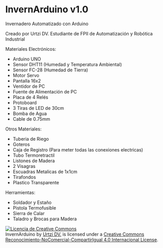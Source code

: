 # InvernArduino v1.0
Invernadero Automatizado con Arduino

Creado por Urtzi DV. Estudiante de FPII de Automatización y Robótica Industrial

Materiales Electrónicos:
- Arduino UNO
- Sensor DHT11 (Humedad y Temperatura Ambiental)
- Sensor FC-28 (Humedad de Tierra)
- Motor Servo
- Pantalla 16x2
- Ventidor de PC
- Fuente de Alimentación de PC
- Placa de 4 Relés
- Protoboard
- 3 Tiras de LED de 30cm
- Bomba de Agua
- Cable de 0.75mm

Otros Materiales:
- Tuberia de Riego
- Goteros
- Caja de Registro (Para meter todas las conexiones electricas)
- Tubo Termoretractil
- Listones de Madera
- 2 Visagras
- Escuadras Metalicas de 1x1cm
- Tirafondos
- Plastico Transparente

Herramientas:
- Soldador y Estaño
- Pistola Termofusible
- Sierra de Calar
- Taladro y Brocas para Madera



<a rel="license" href="http://creativecommons.org/licenses/by-nc-sa/4.0/"><img alt="Licencia de Creative Commons" style="border-width:0" src="https://i.creativecommons.org/l/by-nc-sa/4.0/88x31.png" /></a><br /><span xmlns:dct="http://purl.org/dc/terms/" href="http://purl.org/dc/dcmitype/Dataset" property="dct:title" rel="dct:type">InvernArduino</span> by <a xmlns:cc="http://creativecommons.org/ns#" href="https://github.com/urtziDV/InvernArduino" property="cc:attributionName" rel="cc:attributionURL">Urtzi DV.</a> is licensed under a <a rel="license" href="http://creativecommons.org/licenses/by-nc-sa/4.0/">Creative Commons Reconocimiento-NoComercial-CompartirIgual 4.0 Internacional License</a>.
